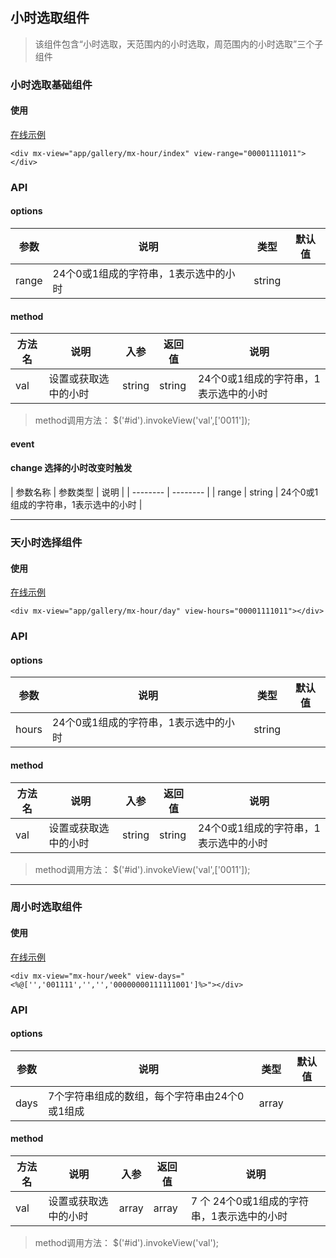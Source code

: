 ## 小时选取组件

> 该组件包含“小时选取，天范围内的小时选取，周范围内的小时选取”三个子组件

### 小时选取基础组件


#### 使用

<a href="https://magix-components.github.io/magix-components/#!/mx-hour/index" target="_blank">在线示例</a>
```
<div mx-view="app/gallery/mx-hour/index" view-range="00001111011"></div>
```

### API

#### options
| 参数 | 说明 | 类型 | 默认值 |
| -------- | -------- | -------- | -------- |
| range    | 24个0或1组成的字符串，1表示选中的小时 | string | &nbsp; |


#### method

| 方法名 | 说明 | 入参 | 返回值 | 说明 |
| -------- | -------- | -------- | -------- | -------- |
| val | 设置或获取选中的小时 | string | string | 24个0或1组成的字符串，1表示选中的小时 |

> method调用方法： $('#id').invokeView('val',['0011']);


#### event
#### change 选择的小时改变时触发

| 参数名称 | 参数类型 | 说明 |
| -------- | -------- |
| range | string | 24个0或1组成的字符串，1表示选中的小时 |


-----

### 天小时选择组件


#### 使用

<a href="https://magix-components.github.io/magix-components/#!/mx-hour/index" target="_blank">在线示例</a>
```
<div mx-view="app/gallery/mx-hour/day" view-hours="00001111011"></div>
```

### API

#### options
| 参数 | 说明 | 类型 | 默认值 |
| -------- | -------- | -------- | -------- |
| hours    | 24个0或1组成的字符串，1表示选中的小时 | string | &nbsp; |


#### method

| 方法名 | 说明 | 入参 | 返回值 | 说明 |
| -------- | -------- | -------- | -------- | -------- |
| val | 设置或获取选中的小时 | string | string | 24个0或1组成的字符串，1表示选中的小时 |

> method调用方法： $('#id').invokeView('val',['0011']);


-----

### 周小时选取组件

#### 使用

<a href="https://magix-components.github.io/magix-components/#!/mx-hour/index" target="_blank">在线示例</a>
```
<div mx-view="mx-hour/week" view-days="<%@['','001111','','','00000000111111001']%>"></div>
```

### API

#### options
| 参数 | 说明 | 类型 | 默认值 |
| -------- | -------- | -------- | -------- |
| days    | 7个字符串组成的数组，每个字符串由24个0或1组成 | array | &nbsp; |



#### method

| 方法名 | 说明 | 入参 | 返回值 | 说明 |
| -------- | -------- | -------- | -------- | -------- |
| val | 设置或获取选中的小时 | array | array | 7 个 24个0或1组成的字符串，1表示选中的小时 |

> method调用方法： $('#id').invokeView('val');
